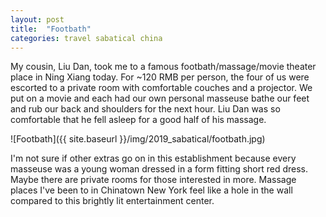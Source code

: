 ```yaml
---
layout: post
title:  "Footbath"
categories: travel sabatical china
---
```


My cousin, Liu Dan, took me to a famous footbath/massage/movie theater place in Ning Xiang today. For ~120 RMB per person, the four of us were escorted to a private room with comfortable couches and a projector. We put on a movie and each had our own personal masseuse bathe our feet and rub our back and shoulders for the next hour. Liu Dan was so comfortable that he fell asleep for a good half of his massage.

![Footbath]({{ site.baseurl }}/img/2019_sabatical/footbath.jpg)

I'm not sure if other extras go on in this establishment because every masseuse was a young woman dressed in a form fitting short red dress. Maybe there are private rooms for those interested in more. Massage places I've been to in Chinatown New York feel like a hole in the wall compared to this brightly lit entertainment center.